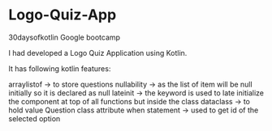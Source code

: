 # Logo-Quiz-App
30daysofkotlin Google bootcamp

I had developed a Logo Quiz Application using Kotlin.

It has following kotlin features:

arraylistof -> to store questions
nullability -> as the list of item will be null initially so it is declared as null
lateinit -> the keyword is used to late initialize the component at top of all functions but inside the class
dataclass -> to hold value Question class attribute
when statement -> used to get id of the selected option
